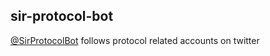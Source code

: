 ## sir-protocol-bot
[@SirProtocolBot](https://twitter.com/SirProtocolBot) follows protocol related accounts on twitter

